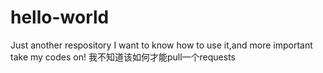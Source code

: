 # hello-world
Just another respository
I want to know how to use it,and more important take my codes on!
我不知道该如何才能pull一个requests
